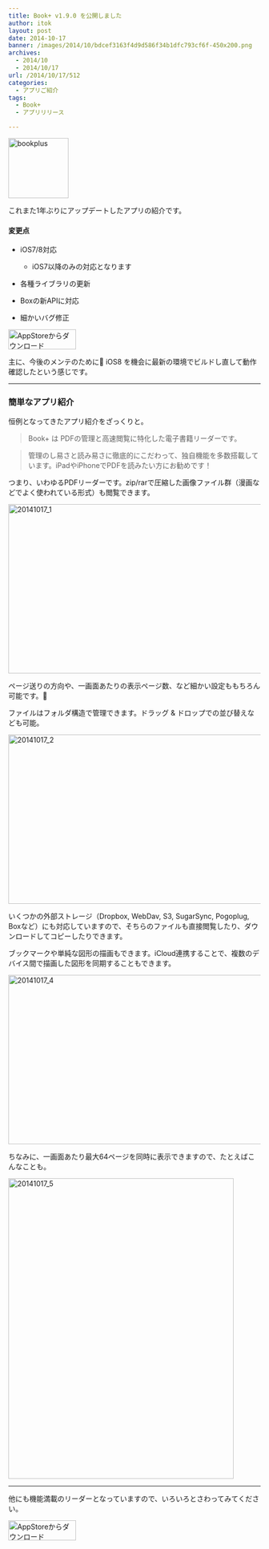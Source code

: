 ```yaml
---
title: Book+ v1.9.0 を公開しました
author: itok
layout: post
date: 2014-10-17
banner: /images/2014/10/bdcef3163f4d9d586f34b1dfc793cf6f-450x200.png
archives:
  - 2014/10
  - 2014/10/17
url: /2014/10/17/512
categories:
  - アプリご紹介
tags:
  - Book+
  - アプリリリース

---
```

<a href="https://itunes.apple.com/jp/app/id446695394" target="blank"><img src="/images/2014/10/bookplus.png" alt="bookplus" width="120" height="120" class="alignnone size-full wp-image-513" /></a>

これまた1年ぶりにアップデートしたアプリの紹介です。

#### 変更点

  * iOS7/8対応
  
    * iOS7以降のみの対応となります
  * 各種ライブラリの更新
  * Boxの新APIに対応
  * 細かいバグ修正

<a href="https://itunes.apple.com/jp/app/id446695394" target="blank"><img src="/images/2014/04/Download_on_the_App_Store_Badge_JP_135x40_1004.png" alt="AppStoreからダウンロード" width="135" height="40" class="alignnone size-full wp-image-58" /></a>

主に、今後のメンテのために iOS8 を機会に最新の環境でビルドし直して動作確認したという感じです。

* * *

### 簡単なアプリ紹介

恒例となってきたアプリ紹介をざっくりと。

> Book+ は PDFの管理と高速閲覧に特化した電子書籍リーダーです。
  
> 管理のし易さと読み易さに徹底的にこだわって、独自機能を多数搭載しています。iPadやiPhoneでPDFを読みたい方にお勧めです！

つまり、いわゆるPDFリーダーです。zip/rarで圧縮した画像ファイル群（漫画などでよく使われている形式）も閲覧できます。

[<img src="/images/2014/10/20141017_1.png" alt="20141017_1" width="600" height="338" class="alignnone size-full wp-image-517" />](/images/2014/10/20141017_1.png)

ページ送りの方向や、一画面あたりの表示ページ数、など細かい設定ももちろん可能です。

ファイルはフォルダ構造で管理できます。ドラッグ & ドロップでの並び替えなども可能。

[<img src="/images/2014/10/20141017_2.png" alt="20141017_2" width="600" height="338" class="alignnone size-full wp-image-518" />](/images/2014/10/20141017_2.png)

いくつかの外部ストレージ（Dropbox, WebDav, S3, SugarSync, Pogoplug, Boxなど）にも対応していますので、そちらのファイルも直接閲覧したり、ダウンロードしてコピーしたりできます。

ブックマークや単純な図形の描画もできます。iCloud連携することで、複数のデバイス間で描画した図形を同期することもできます。

[<img src="/images/2014/10/20141017_4.png" alt="20141017_4" width="600" height="338" class="alignnone size-full wp-image-521" />](/images/2014/10/20141017_4.png)

ちなみに、一画面あたり最大64ページを同時に表示できますので、たとえばこんなことも。

[<img src="/images/2014/10/20141017_5.png" alt="20141017_5" width="450" height="600" class="alignnone size-full wp-image-519" />](/images/2014/10/20141017_5.png)

* * *

他にも機能満載のリーダーとなっていますので、いろいろとさわってみてください。

<a href="https://itunes.apple.com/jp/app/id446695394" target="blank"><img src="/images/2014/04/Download_on_the_App_Store_Badge_JP_135x40_1004.png" alt="AppStoreからダウンロード" width="135" height="40" class="alignnone size-full wp-image-58" /></a>